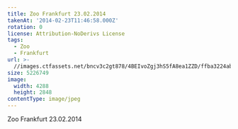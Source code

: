 ```yaml
---
title: Zoo Frankfurt 23.02.2014
takenAt: '2014-02-23T11:46:58.000Z'
rotation: 0
license: Attribution-NoDerivs License
tags:
  - Zoo
  - Frankfurt
url: >-
  //images.ctfassets.net/bncv3c2gt878/4BEIvoZgj3hS5fA8ea1ZZD/ffba3224ab0e9cfc66cd77ff6f60b088/zoo-frankfurt-23022014_12729633785_o
size: 5226749
image:
  width: 4288
  height: 2848
contentType: image/jpeg
---
```


Zoo Frankfurt 23.02.2014